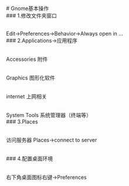 <br># Gnome基本操作
<br>### 1.修改文件夹窗口<br>

<br>Edit->Preferences->Behavior->Always open in ...
<br>### 2.Applications->应用程序<br>

<br>Accessories 附件 <br>

<br>Graphics 图形化软件<br>

<br>internet 上网相关<br>

<br>System Tools 系统管理器（终端等）
<br>### 3.Places<br>

<br>访问服务器 Places->connect to server<br>

<br>### 4.配置桌面环境<br>

<br>右下角桌面图标右键->Preferences